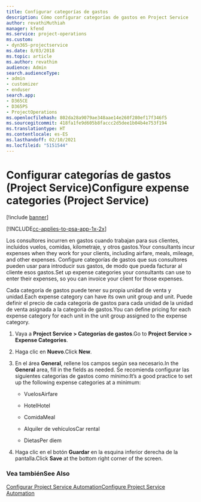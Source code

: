 ```yaml
---
title: Configurar categorías de gastos
description: Cómo configurar categorías de gastos en Project Service
author: revathiMuthiah
manager: kfend
ms.service: project-operations
ms.custom:
- dyn365-projectservice
ms.date: 8/03/2018
ms.topic: article
ms.author: revathim
audience: Admin
search.audienceType:
- admin
- customizer
- enduser
search.app:
- D365CE
- D365PS
- ProjectOperations
ms.openlocfilehash: 802da28a9079ae348aae14e260f280ef17f346f5
ms.sourcegitcommit: 418fa1fe9d605b8faccc2d5dee1b04b4e753f194
ms.translationtype: HT
ms.contentlocale: es-ES
ms.lasthandoff: 02/10/2021
ms.locfileid: "5151544"
---
```

# <a name="configure-expense-categories-project-service"></a><span data-ttu-id="79356-103">Configurar categorías de gastos (Project Service)</span><span class="sxs-lookup"><span data-stu-id="79356-103">Configure expense categories (Project Service)</span></span>

[!include [banner](../includes/psa-now-project-operations.md)]

[!INCLUDE[cc-applies-to-psa-app-1x-2x](../includes/cc-applies-to-psa-app-1x-2x.md)]

<span data-ttu-id="79356-104">Los consultores incurren en gastos cuando trabajan para sus clientes, incluidos vuelos, comidas, kilometraje, y otros gastos.</span><span class="sxs-lookup"><span data-stu-id="79356-104">Your consultants incur expenses when they work for your clients, including airfare, meals, mileage, and other expenses.</span></span> <span data-ttu-id="79356-105">Configure categorías de gastos que sus consultores pueden usar para introducir sus gastos, de modo que pueda facturar al cliente esos gastos.</span><span class="sxs-lookup"><span data-stu-id="79356-105">Set up expense categories your consultants can use to enter their expenses, so you can invoice your client for those expenses.</span></span>  
  
<span data-ttu-id="79356-106">Cada categoría de gastos puede tener su propia unidad de venta y unidad.</span><span class="sxs-lookup"><span data-stu-id="79356-106">Each expense category can have its own unit group and unit.</span></span> <span data-ttu-id="79356-107">Puede definir el precio de cada categoría de gastos para cada unidad de la unidad de venta asignada a la categoría de gastos.</span><span class="sxs-lookup"><span data-stu-id="79356-107">You can define pricing for each expense category for each unit in the unit group assigned to the expense category.</span></span>  
  
1.  <span data-ttu-id="79356-108">Vaya a **Project Service > Categorías de gastos**.</span><span class="sxs-lookup"><span data-stu-id="79356-108">Go to **Project Service > Expense Categories**.</span></span>  
  
2.  <span data-ttu-id="79356-109">Haga clic en **Nuevo**.</span><span class="sxs-lookup"><span data-stu-id="79356-109">Click **New**.</span></span>  
  
3.  <span data-ttu-id="79356-110">En el área **General**, rellene los campos según sea necesario.</span><span class="sxs-lookup"><span data-stu-id="79356-110">In the **General** area, fill in the fields as needed.</span></span> <span data-ttu-id="79356-111">Se recomienda configurar las siguientes categorías de gastos como mínimo:</span><span class="sxs-lookup"><span data-stu-id="79356-111">It’s a good practice to set up the following expense categories at a minimum:</span></span>  
  
    -   <span data-ttu-id="79356-112">Vuelos</span><span class="sxs-lookup"><span data-stu-id="79356-112">Airfare</span></span>  
  
    -   <span data-ttu-id="79356-113">Hotel</span><span class="sxs-lookup"><span data-stu-id="79356-113">Hotel</span></span>  
  
    -   <span data-ttu-id="79356-114">Comida</span><span class="sxs-lookup"><span data-stu-id="79356-114">Meal</span></span>  
  
    -   <span data-ttu-id="79356-115">Alquiler de vehículos</span><span class="sxs-lookup"><span data-stu-id="79356-115">Car rental</span></span>  
  
    -   <span data-ttu-id="79356-116">Dietas</span><span class="sxs-lookup"><span data-stu-id="79356-116">Per diem</span></span>  
  
4.  <span data-ttu-id="79356-117">Haga clic en el botón **Guardar** en la esquina inferior derecha de la pantalla.</span><span class="sxs-lookup"><span data-stu-id="79356-117">Click **Save** at the bottom right corner of the screen.</span></span>  
  
### <a name="see-also"></a><span data-ttu-id="79356-118">Vea también</span><span class="sxs-lookup"><span data-stu-id="79356-118">See Also</span></span>  
 [<span data-ttu-id="79356-119">Configurar Project Service Automation</span><span class="sxs-lookup"><span data-stu-id="79356-119">Configure Project Service Automation</span></span>](../psa/configure.md)
